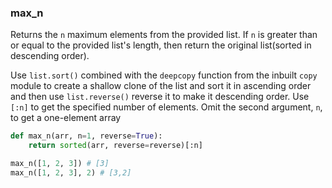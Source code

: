 ### max_n

Returns the `n` maximum elements from the provided list. If `n` is greater than or equal to the provided list's length, then return the original list(sorted in descending order).

Use `list.sort()` combined with the `deepcopy` function from the inbuilt `copy` module to create a shallow clone of the list and sort it in ascending order and then use `list.reverse()` reverse it to make it descending order. Use `[:n]` to get the specified number of elements. Omit the second argument, `n`, to get a one-element array

```python
def max_n(arr, n=1, reverse=True):
    return sorted(arr, reverse=reverse)[:n]
```

```python
max_n([1, 2, 3]) # [3]
max_n([1, 2, 3], 2) # [3,2]
```
